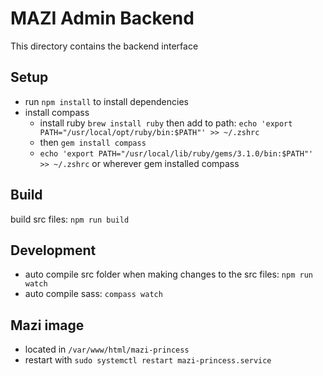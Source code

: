 # MAZI Admin Backend

This directory contains the backend interface

## Setup

* run `npm install` to install dependencies
* install compass
  * install ruby `brew install ruby` then add to path: `echo 'export PATH="/usr/local/opt/ruby/bin:$PATH"' >> ~/.zshrc`
  * then `gem install compass`
  * `echo 'export PATH="/usr/local/lib/ruby/gems/3.1.0/bin:$PATH"' >> ~/.zshrc` or wherever gem installed compass

## Build

build src files: `npm run build`

## Development

* auto compile src folder when making changes to the src files: `npm run watch`
* auto compile sass: `compass watch`

## Mazi image

* located in `/var/www/html/mazi-princess`
* restart with `sudo systemctl restart mazi-princess.service`